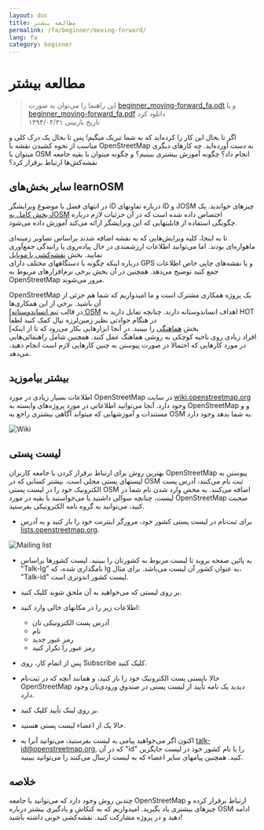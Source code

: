 ```yaml
---
layout: doc
title: مطالعه بیشتر
permalink: /fa/beginner/moving-forward/
lang: fa
category: beginner
---
```


مطالعه بیشتر
===============

> این راهنما را می‌توان به صورت [beginner_moving-forward_fa.odt](/files/beginner_moving-forward_fa.odt) و یا [beginner_moving-forward_fa.pdf](/files/beginner_moving-forward_fa.pdf) دانلود کرد  
تاریخ بازبینی ۱۳۹۴/۰۴/۳۱  

اگر تا بحال این کار را کرده‌اید که به شما تبریک میگیم! پس تا بحال 
یک درک کلی و مناسب از نحوه کشیدن نقشه با OpenStreetMap به دست آورده‌اید. چه کارهای دیگری 
میتوان با OSM انجام داد؟ چگونه آموزش بیشتری ببینیم؟ و چگونه میتوان با بقیه 
جامعه نقشه‌کش‌ها ارتباط برقرار کرد؟

سایر بخش‌های learnOSM
---------------------------

در انتهای فصل با موضوع ویرایشگر iD درباره تفاوتهای iD و JOSM چیزهای خواندید. 
یک [بخش کامل به JOSM](/fa/josm/) اختصاص داده شده است که در آن جزئیات لازم درباره  
چگونگی استفاده از قابلیتهایی که این ویرایشگر ارائه می‌کند آموزش داده می‌شود.

 تا به اینجا، کلیه ویرایش‌هایی که به نقشه اضافه شدند براساس تصاویر زمینه‌ای ماهواره‌ای بودند. اما می‌توانید اطلاعات ارزشمندی 
در حال پیاده‌روی یا رانندگی جمع‌آوری نمایید. بخش [نقشه‌کشی با موبایل](/fa/mobile-mapping/)  
درباره اینکه چگونه با دستگاههای مختلف دارای GPS و یا نقشه‌های چاپی خاص اطلاعات جمع کنید توضیح می‌دهد.
همچنین در آن بخش برخی نرم‌افزارهای مربوط به OpenStreetMap مرور می‌شوند.

OpenStreetMap یک پروژه همکاری مشترک است و ما امیدواریم که شما هم جزئی از آن باشید. برخی از این همکاری‌ها  
[در قالب [تیم انساندوستانه OSM](http://hotosm.org) اهداف انساندوستانه دارند. 
چنانچه تمایل دارید به HOT در هنگام حوادثی نظیر زمین‌لرزه نپال کمک کنید لطفاً  
[بخش [هماهنگی](/fa/coordination/) را ببینید. در آنجا ابزارهایی بکار می‌رود که تا از اینکه  
افراد زیادی روی ناحیه کوچکی به روشی هماهنگ عمل کنند. همچنین شامل راهنمائی‌هایی در مورد کارهایی که احتمالا در 
صورت پیوستن به چنین کارهایی لازم است انجام دهید، می‌دهد.


بیشتر بیاموزید
----------

اطلاعات بسیار زیادی در مورد OpenStreetMap در سایت 
[wiki.openstreetmap.org](http://wiki.openstreetmap.org/) وجود دارد. آنجا می‌توانید
اطلاعاتی در مورد پروژه‌های وابسته به OpenStreetMap و
و مستندات و آموزشهایی که میتواند آگاهی بیشتری راجع به OSM به شما بدهد وجود دارد.

![Wiki][]

<!-- also more info on this site once it is prepared -->

لیست پستی
------------

بهترین روش برای ارتباط برقرار کردن با جامعه کاربران OpenStreetMap 
پیوستن به لیستهای پستی محلی است. بیشتر کسانی که در OSM ثبت نام می‌کنند، آدرس پست الکترونیک 
خود را در لیست پستی OSM اضافه می‌کنند. به محض وارد شدن نام شما در لیست، چنانچه 
سوالی داشتید یا می‌خواستید با بقیه در مورد OpenStreetMap صحبت کنید، می‌توانید به گروه 
نامه الکترونیکی بفرستید.

- برای ثبت‌نام در لیست پستی کشور خود، مرورگر اینترنت خود را 
    باز کنید و به آدرس 
    [lists.openstreetmap.org](http://lists.openstreetmap.org/).

![Mailing list][]

- به پائین صفحه بروید تا لیست مربوط به کشورتان را ببینید.
    لیست کشورها براساس "Talk-lg" نامگذاری شده، که lg به عنوان 
    کشور آن لیست می‌باشد. برای مثال، "Talk-id" لیست کشور 
    اندونزی است.
- بر روی لیستی که می‌خواهید به آن ملحق شوید کلیک کنید.
- اطلاعات زیر را در مکانهای خالی وارد کنید:

     - آدرس پست الکترونیکی تان
    - نام
    - رمز عبور جدید
    - رمز عبور را تکرار کنید

- پس از اتمام کار، روی Subscribe کلیک کنید.
- حالا بایستی پست الکترونیک خود را باز کنید، و همانند آنچه که در ثبت‌نام 
    OpenStreetMap دیدید یک نامه تأیید از لیست پستی در
    صندوق ورودی‌تان وجود دارد.
- بر روی لینک تأیید کلیک کنید.
- حالا یک از اعضاء لیست پستی هستید.
- اکنون اگر می‌خواهید پیامی به لیست بفرستید، می‌توانید آنرا به 
    [talk-id@openstreetmap.org](mailto:talk-id@openstreetmap.org),
    که در آن "id" را با نام کشور خود در لیست جایگزین کنید. همچنین پیامهای 
    سایر اعضاء که به لیست ارسال می‌کنند را می‌توانید ببینید.

<!-- این قسمت شاید بعداً بیشتر گسترش پیدا می‌کند
MapOSMatic
----------

یکی از این پروژه‌ها، پروژه‌ای به نام MapOSMatic است که می‌توانید از طریق مرورگر به آدرس 
[maposmatic.org](http://www.maposmatic.org/) به آن دسترسی پیدا کنید. این پروژه 
ابزار ساده‌ای برای چاپ محدوده انتخابی از نقشه است. این پروژه 
به طور خودکار نقشه را به همراه شبکه‌ای از خط‌وط بر روی آن و 
ایندکسی از مکانهایی که در آن نقشه وجود دارد، ایجاد می‌کند.

![MapOSMatic][]
-->


خلاصه
-------

چندین روش وجود دارد که می‌توانید با 
جامعه OpenStreetMap ارتباط برقرار کرده و چیزهای بیشتری یاد بگیرید. امیدواریم که به 
کنکاش و یادگیری بیشتر درباره OSM ادامه دهید و در پروژه مشارکت کنید.
نقشه‌کشی خوبی داشته باشید!


[MapOSMatic]: /images/beginner/maposmatic-homepage.png
[Wiki]: /images/beginner/osm-wiki.png
[Mailing list]: /images/beginner/osm-mailing-lists.png